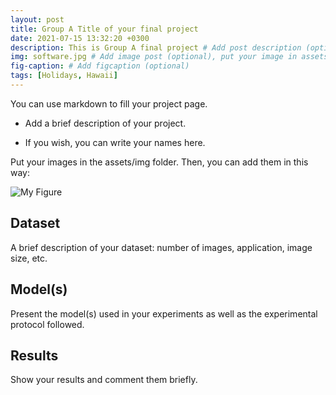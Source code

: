 ```yaml
---
layout: post
title: Group A Title of your final project
date: 2021-07-15 13:32:20 +0300
description: This is Group A final project # Add post description (optional)
img: software.jpg # Add image post (optional), put your image in assets/img/
fig-caption: # Add figcaption (optional)
tags: [Holidays, Hawaii]
---
```


You can use markdown to fill your project page.

- Add a brief description of your project.

- If you wish, you can write your names here.

Put your images in the assets/img folder. Then, you can add them in this way:

![My Figure]({{site.baseurl}}/assets/img/we-in-rest.jpg)

## Dataset
A brief description of your dataset: number of images, application, image size, etc.

## Model(s)
Present the model(s) used in your experiments as well as the experimental protocol followed.

## Results
Show your results and comment them briefly.
